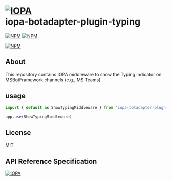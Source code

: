 # [![IOPA](https://iopa.io/iopa.png)](https://iopa.io)<br> iopa-botadapter-plugin-typing

[![NPM](https://img.shields.io/badge/iopa-certified-99cc33.svg?style=flat-square)](https://iopa.io/)
[![NPM](https://img.shields.io/badge/iopa-bot%20framework-F67482.svg?style=flat-square)](https://iopa.io/)

[![NPM](https://nodei.co/npm/iopa-botadapter-plugin-typing.png?downloads=true)](https://nodei.co/npm/iopa-botadapter-plugin-typing/)

## About

This repository contains IOPA middleware to show the Typing indicator on MSBotFramework channels (e.g., MS Teams)

## usage

```ts
import { default as ShowTypingMiddleware } from 'iopa-botadapter-plugn-typing'

app.use(ShowTypingMiddleware)
```

## License

MIT

## API Reference Specification

[![IOPA](https://iopa.io/iopa.png)](https://iopa.io)

